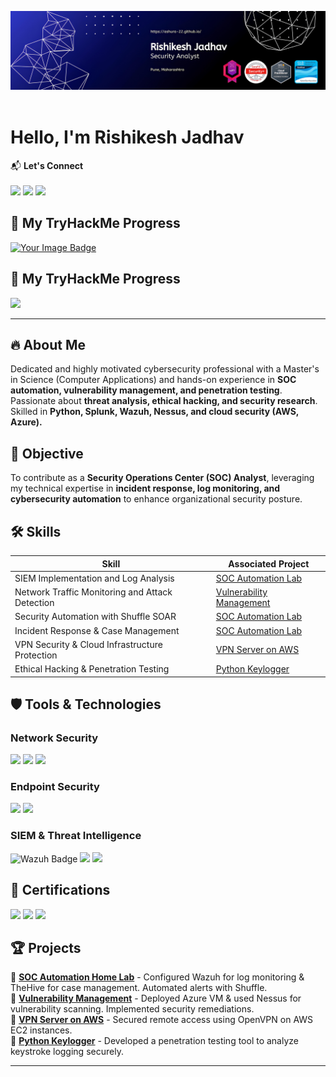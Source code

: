 <img src="https://github.com/Ashura-22/Ashura-22/blob/main/Final.jpg"/><br><br>

# Hello, I'm Rishikesh Jadhav
📬 **Let's Connect**
<br><br>
<a href="https://linkedin.com/in/rishikesh-vishnu-jadhav/"><img src="https://img.shields.io/badge/-LinkedIn-0A66C2?&style=for-the-badge&logo=LinkedIn&logoColor=white" /></a>
<a href="https://medium.com/@rishiedu23"><img src="https://img.shields.io/badge/-Medium-FFFFFF?&style=for-the-badge&logo=Medium&logoColor=12100E" /></a>
<a href="https://www.credly.com/users/rishikesh-v-jadhav"><img src="https://img.shields.io/badge/-Credly-F26B21?&style=for-the-badge&logo=Credly&logoColor=white" /></a>

## 🎯 My TryHackMe Progress
<p align="left">
  <a href="https://tryhackme.com/p/Enigma10"><img src="https://tryhackme-badges.s3.amazonaws.com/Enigma10.png" alt="Your Image Badge" /></a>
</p>

## 🎯 My TryHackMe Progress
<p align="left">
  <a href="https://cyberdefenders.org/p/Enigma10"><img src="https://cyberdefenders-storage.s3.me-central-1.amazonaws.com/profile-badges/Enigma10.png" width="300" />
</a>
</p>


---

## 🔥 About Me
Dedicated and highly motivated cybersecurity professional with a Master's in Science (Computer Applications) and hands-on experience in **SOC automation, vulnerability management, and penetration testing**. Passionate about **threat analysis, ethical hacking, and security research**. Skilled in **Python, Splunk, Wazuh, Nessus, and cloud security (AWS, Azure).**

## 🎯 Objective
To contribute as a **Security Operations Center (SOC) Analyst**, leveraging my technical expertise in **incident response, log monitoring, and cybersecurity automation** to enhance organizational security posture.

## 🛠 Skills

| Skill                                           | Associated Project         |
|-------------------------------------------------|----------------------------|
| SIEM Implementation and Log Analysis           | [SOC Automation Lab](#)    |
| Network Traffic Monitoring and Attack Detection| [Vulnerability Management](#) |
| Security Automation with Shuffle SOAR          | [SOC Automation Lab](#)    |
| Incident Response & Case Management            | [SOC Automation Lab](#)    |
| VPN Security & Cloud Infrastructure Protection | [VPN Server on AWS](#)     |
| Ethical Hacking & Penetration Testing         | [Python Keylogger](#)      |

## 🛡 Tools & Technologies

### Network Security
<div>
    <img src="https://img.shields.io/badge/-Wireshark-1679A7?&style=for-the-badge&logo=Wireshark&logoColor=white" />
    <img src="https://img.shields.io/badge/-Suricata-EF3B2D?&style=for-the-badge&logo=Suricata&logoColor=white" />
    <img src="https://img.shields.io/badge/-Zeek-777BB4?&style=for-the-badge&logo=Zeek&logoColor=white" />
</div>

### Endpoint Security
<div>
    <img src="https://img.shields.io/badge/-Microsoft_Defender_for_Endpoint-00A4EF?&style=for-the-badge&logo=Microsoft&logoColor=white" />
    <img src="https://img.shields.io/badge/-Velociraptor-4B275F?&style=for-the-badge&logo=Velociraptor&logoColor=white" />
</div>

### SIEM & Threat Intelligence
<div>
    <img src="https://img.shields.io/badge/Wazuh-005C99?style=for-the-badge" alt="Wazuh Badge" />
    <img src="https://img.shields.io/badge/-Splunk-000000?&style=for-the-badge&logo=Splunk&logoColor=white" />
    <img src="https://img.shields.io/badge/-Elastic-005571?&style=for-the-badge&logo=Elastic&logoColor=white" />
</div>

## 📜 Certifications

<div>
<a href="https://www.credly.com/badges/a02caf2c-5bf8-4e11-be1d-d5f7ef380fb1/linked_in_profile"><img src="https://img.shields.io/badge/-CompTIA%20Security%2B-D2232A?&style=for-the-badge&logo=CompTIA&logoColor=white" /></a>
<a href="https://www.credly.com/badges/139cbc60-1b68-4c25-b863-a85dd28e6f55/linked_in_profile"><img src="https://img.shields.io/badge/-CyberOps%20Associate-007ACC?&style=for-the-badge&logo=Cisco&logoColor=white" /></a>
<img src="https://img.shields.io/badge/-Google%20Cybersecurity-4285F4?&style=for-the-badge&logo=Google&logoColor=white" />
</div>

## 🏆 Projects
🚀 **[SOC Automation Home Lab](#)** - Configured Wazuh for log monitoring & TheHive for case management. Automated alerts with Shuffle.  
🔹 **[Vulnerability Management](#)** - Deployed Azure VM & used Nessus for vulnerability scanning. Implemented security remediations.  
🔹 **[VPN Server on AWS](#)** - Secured remote access using OpenVPN on AWS EC2 instances.  
🔹 **[Python Keylogger](#)** - Developed a penetration testing tool to analyze keystroke logging securely.  

---
